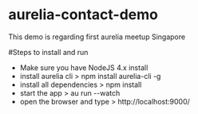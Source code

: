 # aurelia-contact-demo
This demo is regarding first aurelia meetup Singapore

#Steps to install and run
* Make sure you have NodeJS 4.x install
* install aurelia cli
	  > npm install aurelia-cli -g
* install all dependencies
      > npm install
* start the app
	  > au run --watch
* open the browser and type 
		> http://localhost:9000/
